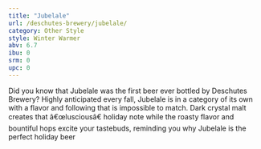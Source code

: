 ```yaml
---
title: "Jubelale"
url: /deschutes-brewery/jubelale/
category: Other Style
style: Winter Warmer
abv: 6.7
ibu: 0
srm: 0
upc: 0
---
```

Did you know that Jubelale was the first beer ever bottled by Deschutes Brewery?  Highly anticipated every fall, Jubelale is in a category of its own with a flavor and following that is impossible to match.  Dark crystal malt creates that â€œlusciousâ€ holiday note while the roasty flavor and bountiful hops excite your tastebuds, reminding you why Jubelale is the perfect holiday beer
